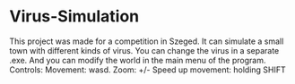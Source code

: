 # Virus-Simulation

This project was made for a competition in Szeged. It can simulate a small town with different kinds of virus.
You can change the virus in a separate .exe. And you can modify the world in the main menu of the program.
Controls: Movement: wasd.
          Zoom: +/-
          Speed up movement: holding SHIFT
